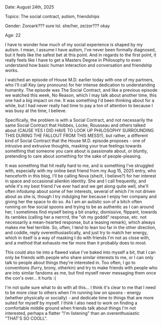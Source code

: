 Date: August 24th, 2025

Topics: The social contract, autism, friendships

Gender: Zoroark??? sure lol. she/her, ze/zor??? okay

Age: 22

I have to wonder how much of my social experience is shaped by my autism. I mean, I assume I have autism, I've never been formally diagnosed, but it feels like the safest bet at this point. And in regards to the first point, it really feels like I have to get a Masters Degree in Philosophy to even understand how basic human interaction and conversation and friendship works. 

I watched an episode of House M.D. earlier today with one of my partners, who I'll call Key (any pronouns) for her intense dedication to understanding humanity. The episode was The Social Contract, and like a previous episode we watched this week, No Reason, which I may talk about another time, this one had a big impact on me. It was something I'd been thinking about for a while, but I had never really had time to pay a ton of attention to because I was busy at the time, I believe. 

Specifically, the problem is with a Social Contract, and not necessarily the same Social Contract that Hobbes, Locke, Rousseau and others talked about (CAUSE YES I DID HAVE TO LOOK UP PHILOSOPHY SURROUNDING THIS DURING THE FALLOUT FROM THIS MESS!!), but rather, a different kind of Social Contract that the House M.D. episode proposes - one of intrusive and extrusive thoughts, masking your true feelings towards something that someone you care about is passionate about, or bluntly, pretending to care about something for the sake of people-pleasing.

It was something that hit really hard to me, and is something I've struggled with, especially with my online best friend from my Aug 15, 2025 entry, who henceforth in this blog, I'll be calling Nova (she/it, I believe?) for her interest in space and occasional alienkin identity. She and I call frequently, and while it's my best friend I've ever had and we get along quite well, she'll often infodump about some of her interests, several of which I'm not driven about as she is, though I try indulging her because I enjoy her company and giving her the space to do so. As I am an autistic son of a bitch often running on few social spoons and trying to be as authentic as I can around her, I sometimes find myself being a bit snarky, dismissive, flippant, towards its rambles (calling her a nerrrrd, the "oh my goddd" response, etc. not necessarily a mean-hearted response, but a teasing remark), which always makes me feel terrible. So, often, I tend to lean too far in the other direction, and coddle, reply overenthusiastically, and just try to match her energy, which in itself is a way of masking I do with friends I'm not as close with, and a method that exhausts me far more than it probably does to most. 

This could also tie into a flawed value I've baked into myself a bit, that I can only be friends with people who share similar interests to me, or I can only talk to people about things they're interested in. Too often, I go to conventions (furry, brony, otherkin) and try to make friends with people who are into similar fandoms as me, but find myself never messaging them once the con's over... it hurts :(

I'm not quite sure what to do with all this... I think it's clear to me that I need to be more clear to others when I'm running low on spoons - energy (whether physically or socially) - and dedicate time to things that are more suited for myself by myself. I think I also need to work on finding a comfortable middle ground when friends talk about things I'm not interested, perhaps a flatter "I'm listening" than an overenthusiastic "THAT'S SO COOLL".
